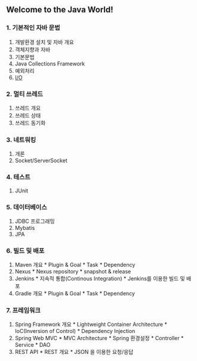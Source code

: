 ## Welcome to the Java World!

### 1. 기본적인 자바 문법
  1. 개발환경 설치 및 자바 개요 
  1. 객체지향과 자바 
  1. 기본문법
  1. Java Collections Framework
  1. 예외처리
  1. [I/O](IO)  

### 2. 멀티 쓰레드
  1. 쓰레드 개요
  1. 쓰레드 상태
  1. 쓰레드 동기화

### 3. 네트워킹
  1. 개론
  1. Socket/ServerSocket

### 4. 테스트
  1. JUnit

### 5. 데이터베이스
  1. JDBC 프로그래밍
  1. Mybatis
  1. JPA

### 6. 빌드 및 배포
  1. Maven 개요
    * Plugin & Goal
    * Task
    * Dependency
  2. Nexus 
    * Nexus repository 
    * snapshot & release
  3. Jenkins 
    * 지속적 통합(Continous Integration)
    * Jenkins를 이용한 빌드 및 배포 
  4. Gradle 개요
    * Plugin & Goal
    * Task
    * Dependency

### 7. 프레임워크
  1. Spring Framework 개요 
    * Lightweight Container Architecture
    * IoC(Inversion of Control) 
    * Dependency Injection
  2. Spring Web MVC
    * MVC Architecture
    * Spring 환경설정
    * Controller
    * Service
    * DAO
  3. REST API 
    * REST 개요 
    * JSON 을 이용한 요청/응답
